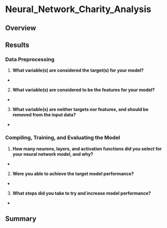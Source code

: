 # Neural_Network_Charity_Analysis

## Overview

## Results

### Data Preprocessing

1. **What variable(s) are considered the target(s) for your model?**

  - 
  
2. **What variable(s) are considered to be the features for your model?**

  - 
  
3. **What variable(s) are neither targets nor features, and should be removed from the input data?**

  - 
  
### Compiling, Training, and Evaluating the Model

1. **How many neurons, layers, and activation functions did you select for your neural network model, and why?**

  - 
  
2. **Were you able to achieve the target model performance?**

  - 
  
3. **What steps did you take to try and increase model performance?**

  - 
  
## Summary
